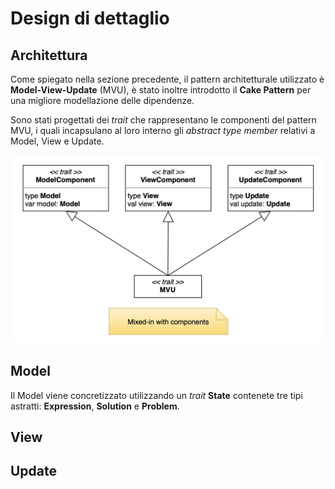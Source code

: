 # Design di dettaglio

## Architettura
Come spiegato nella sezione precedente, il pattern architetturale utilizzato
è **Model-View-Update** (MVU), è stato inoltre introdotto il **Cake Pattern**
per una migliore modellazione delle dipendenze.

Sono stati progettati dei _trait_ che rappresentano le componenti del pattern MVU,
i quali incapsulano al loro interno gli _abstract type member_ relativi a Model, View e Update.

<img src="../diagrams/mvu/mvu-detailed.png" alt="Diagramma Model-View-Update dettagliato">

## Model
Il Model viene concretizzato utilizzando un _trait_ **State** contenete tre tipi astratti: **Expression**, **Solution** e **Problem**.

## View

## Update

